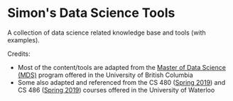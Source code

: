 # Simon's Data Science Tools

A collection of data science related knowledge base and tools (with examples).

Credits:
- Most of the content/tools are adapted from the [Master of Data Science (MDS)](https://ubc-mds.github.io/) program offered in the University of British Columbia
- Some also adapted and referenced from the CS 480 ([Spring 2019](https://cs.uwaterloo.ca/~ppoupart/teaching/cs480-spring19/)) and CS 486 ([Spring 2019](https://cs.uwaterloo.ca/~a23gao/cs486686_s19/index.shtml)) courses offered in the University of Waterloo
